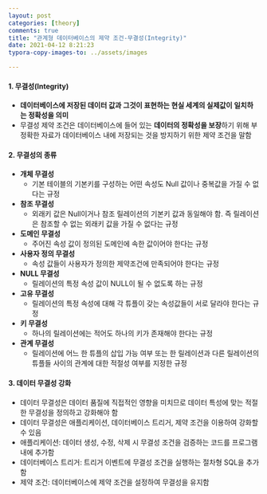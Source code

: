 ```yaml
---
layout: post
categories: [theory]
comments: true
title: "관계형 데이터베이스의 제약 조건-무결성(Integrity)"
date: 2021-04-12 8:21:23
typora-copy-images-to: ../assets/images

---
```


#### 1. 무결성(Integrity)

- **데이터베이스에 저장된 데이터 값과 그것이 표현하는 현실 세계의 실제값이 일치하는 정확성을 의미**
- 무결성 제약 조건은 데이터베이스에 들어 있는 **데이터의 정확성을 보장**하기 위해 부정확한 자료가 데이터베이스 내에 저장되는 것을 방지하기 위한 제약 조건을 말함

#### 2. 무결성의 종류

- **개체 무결성**
  - 기본 테이블의 기본키를 구성하는 어떤 속성도 Null 값이나 중복값을 가질 수 없다는 규정
- **참조 무결성**
  - 외래키 값은 Null이거나 참조 릴레이션의 기본키 값과 동일해야 함. 즉 릴레이션은 참조할 수 없는 외래키 값을 가질 수 없다는 규정
- **도메인 무결성**
  - 주어진 속성 값이 정의된 도메인에 속한 값이어야 한다는 규정
- **사용자 정의 무결성**
  - 속성 값들이 사용자가 정의한 제약조건에 만족되어야 한다는 규정
- **NULL 무결성**
  - 릴레이션의 특정 속성 값이 NULL이 될 수 없도록 하는 규정
- **고유 무결성**
  - 릴레이션의 특정 속성에 대해 각 튜플이 갖는 속성값들이 서로 달라야 한다는 규정
- **키 무결성**
  - 하나의 릴레이션에는 적어도 하나의 키가 존재해야 한다는 규정
- **관계 무결성**
  - 릴레이션에 어느 한 튜플의 삽입 가능 여부 또는 한 릴레이션과 다른 릴레이션의 튜플들 사이의 관계에 대한 적절성 여부를 지정한 규정

#### 3. 데이터 무결성 강화

- 데이터 무결성은 데이터 품질에 직접적인 영향을 미치므로 데이터 특성에 맞는 적절한 무결성을 정의하고 강화해야 함
- 데이터 무결성은 애플리케이션, 데이터베이스 트리거, 제약 조건을 이용하여 강화할 수 있음
- 애플리케이션: 데이터 생성, 수정, 삭제 시 무결성 조건을 검증하는 코드를 프로그램 내에 추가함
- 데이터베이스 트리거: 트리거 이벤트에 무결성 조건을 실행하는 절차형 SQL을 추가함
- 제약 조건: 데이터베이스에 제약 조건을 설정하여 무결성을 유지함